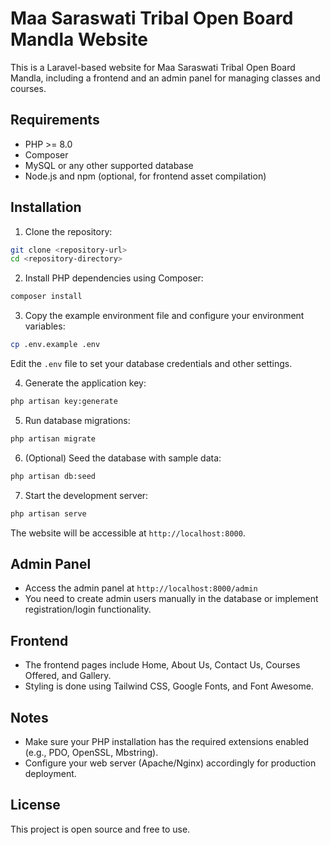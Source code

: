 # Maa Saraswati Tribal Open Board Mandla Website

This is a Laravel-based website for Maa Saraswati Tribal Open Board Mandla, including a frontend and an admin panel for managing classes and courses.

## Requirements

- PHP >= 8.0
- Composer
- MySQL or any other supported database
- Node.js and npm (optional, for frontend asset compilation)

## Installation

1. Clone the repository:

```bash
git clone <repository-url>
cd <repository-directory>
```

2. Install PHP dependencies using Composer:

```bash
composer install
```

3. Copy the example environment file and configure your environment variables:

```bash
cp .env.example .env
```

Edit the `.env` file to set your database credentials and other settings.

4. Generate the application key:

```bash
php artisan key:generate
```

5. Run database migrations:

```bash
php artisan migrate
```

6. (Optional) Seed the database with sample data:

```bash
php artisan db:seed
```

7. Start the development server:

```bash
php artisan serve
```

The website will be accessible at `http://localhost:8000`.

## Admin Panel

- Access the admin panel at `http://localhost:8000/admin`
- You need to create admin users manually in the database or implement registration/login functionality.

## Frontend

- The frontend pages include Home, About Us, Contact Us, Courses Offered, and Gallery.
- Styling is done using Tailwind CSS, Google Fonts, and Font Awesome.

## Notes

- Make sure your PHP installation has the required extensions enabled (e.g., PDO, OpenSSL, Mbstring).
- Configure your web server (Apache/Nginx) accordingly for production deployment.

## License

This project is open source and free to use.
